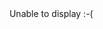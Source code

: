 ---
---
<object data="issues/0101b.pdf" type="application/pdf">
    <embed src="issues/0101b.pdf">
        Unable to display :-(
    </embed>
</object>
